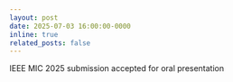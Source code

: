 ```yaml
---
layout: post
date: 2025-07-03 16:00:00-0000
inline: true
related_posts: false
---
```


IEEE MIC 2025 submission accepted for oral presentation